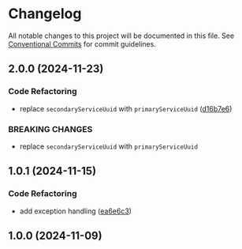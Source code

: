 # Changelog

All notable changes to this project will be documented in this file. See [Conventional Commits](https://www.conventionalcommits.org) for commit guidelines.

## 2.0.0 (2024-11-23)

### Code Refactoring

* replace `secondaryServiceUuid` with `primaryServiceUuid` ([d16b7e6](https://github.com/tnc1997/flutter-blue-plus/commit/d16b7e6cf017081bf1ec117c800c00de198b8fe8))

### BREAKING CHANGES

* replace `secondaryServiceUuid` with `primaryServiceUuid`

## 1.0.1 (2024-11-15)

### Code Refactoring

* add exception handling ([ea6e6c3](https://github.com/tnc1997/flutter-blue-plus/commit/ea6e6c3e658a7190c09c236cb2e9cd1852b4deab))

## 1.0.0 (2024-11-09)
